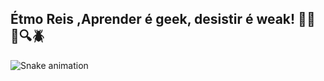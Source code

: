 ## Étmo Reis ,Aprender é geek, desistir é weak! 🚀💡 :eyes::mag::beetle:



![Snake animation](https://github.com/LuigiGF/LuigiGF/blob/output/github-contribution-grid-snake.svg)




